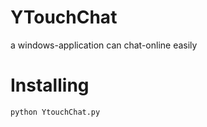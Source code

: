 # YTouchChat
a windows-application can chat-online easily
# Installing
``` Python
python YtouchChat.py
```
